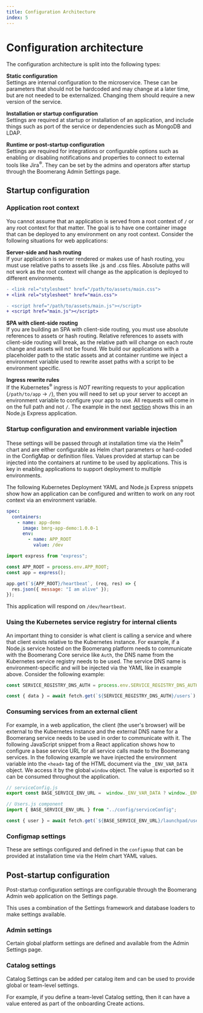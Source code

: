 ```yaml
---
title: Configuration Architecture
index: 5
---
```


# Configuration architecture

The configuration architecture is split into the following types:

**Static configuration**  
Settings are internal configuration to the microservice. These can be parameters that should not be hardcoded and may change at a later time, but are not needed to be externalized. Changing them should require a new version of the service.

**Installation or startup configuration**  
Settings are required at startup or installation of an application, and include things such as port of the service or dependencies such as MongoDB and LDAP.

**Runtime or post-startup configuration**  
Settings are required for integrations or configurable options such as enabling or disabling notifications and properties to connect to external tools like Jira<sup>®</sup>. They can be set by the admins and operators after startup through the Boomerang Admin Settings page.

## Startup configuration

### Application root context

You cannot assume that an application is served from a root context of `/` or any root context for that matter. The goal is to have one container image that can be deployed to any environment on any root context. Consider the following situations for web applications:

**Server-side and hash routing**  
If your application is server rendered or makes use of hash routing, you must use relative paths to assets like .js and .css files. Absolute paths will not work as the root context will change as the application is deployed to different environments.

```diff
- <link rel="stylesheet" href="/path/to/assets/main.css">
+ <link rel="stylesheet" href="main.css">

- <script href="/path/to/assets/main.js"></script>
+ <script href="main.js"></script>
```

**SPA with client-side routing**  
If you are building an SPA with client-side routing, you must use absolute references to assets or hash routing. Relative references to assets with client-side routing will break, as the relative path will change on each route change and assets will not be found. We build our applications with a placeholder path to the static assets and at container runtime we inject a environment variable used to rewrite asset paths with a script to be environment specific.

**Ingress rewrite rules**  
If the Kubernetes<sup>®</sup> ingress is _NOT_ rewriting requests to your application (`/path/to/app` -> `/`), then you will need to set up your server to accept an environment variable to configure your app to use. All requests will come in on the full path and not `/`. The example in the next [section](#Startup-Configuration-and-Environment-Variable-Injection) shows this in an Node.js Express application.

### Startup configuration and environment variable injection

These settings will be passed through at installation time via the Helm<sup>®</sup> chart and are either configurable as Helm chart parameters or hard-coded in the ConfigMap or definition files. Values provided at startup can be injected into the containers at runtime to be used by applications. This is key in enabling applications to support deployment to multiple environments.

The following Kubernetes Deployment YAML and Node.js Express snippets show how an application can be configured and written to work on any root context via an environment variable.

```yaml
spec:
  containers:
    - name: app-demo
      image: bmrg-app-demo:1.0.0-1
      env:
        - name: APP_ROOT
          value: /dev
```

```js
import express from "express";

const APP_ROOT = process.env.APP_ROOT;
const app = express();

app.get(`${APP_ROOT}/heartbeat`, (req, res) => {
  res.json({ message: "I am alive" });
});
```

This application will respond on `/dev/heartbeat`.

### Using the Kubernetes service registry for internal clients

An important thing to consider is what client is calling a service and where that client exists relative to the Kubernetes instance. For example, if a Node.js service hosted on the Boomerang platform needs to communicate with the Boomerang Core service like `Auth`, the DNS name from the Kubernetes service registry needs to be used. The service DNS name is environment-specific and will be injected via the YAML like in example above. Consider the following example:

```js
const SERVICE_REGISTRY_DNS_AUTH = process.env.SERVICE_REGISTRY_DNS_AUTH; // http://bmrg-service-auth-dev

const { data } = await fetch.get(`${SERVICE_REGISTRY_DNS_AUTH}/users`);
```

### Consuming services from an external client

For example, in a web application, the client (the user's browser) will be external to the Kubernetes instance and the external DNS name for a Boomerang service needs to be used in order to communicate with it. The following JavaScript snippet from a React application shows how to configure a base service URL for all service calls made to the Boomerang services. In the following example we have injected the environment variable into the `<head>` tag of the HTML document via the `_ENV_VAR_DATA` object. We access it by the global `window` object. The value is exported so it can be consumed throughout the application.

```js
// serviceConfig.js
export const BASE_SERVICE_ENV_URL =  window._ENV_VAR_DATA ? window._ENV_VAR_DATA.BASE_SERVICE_ENV_URL || "http://localhost:8000" // Fallback for local development

// Users.js component
import { BASE_SERVICE_ENV_URL } from "../config/serviceConfig";

const { user } = await fetch.get(`${BASE_SERVICE_ENV_URL}/launchpad/users`);
```

### Configmap settings

These are settings configured and defined in the `configmap` that can be provided at installation time via the Helm chart YAML values.

## Post-startup configuration

Post-startup configuration settings are configurable through the Boomerang Admin web application on the Settings page.

This uses a combination of the Settings framework and database loaders to make settings available.

### Admin settings

Certain global platform settings are defined and available from the Admin Settings page.

### Catalog settings

Catalog Settings can be added per catalog item and can be used to provide global or team-level settings.

For example, if you define a team-level Catalog setting, then it can have a value entered as part of the onboarding Create actions.
